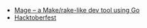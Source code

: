 - [Mage – a Make/rake-like dev tool using Go](https://github.com/magefile/mage)
- [Hacktoberfest](https://hacktoberfest.digitalocean.com)